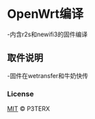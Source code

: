 # OpenWrt编译
-内含r2s和newifi3的固件编译
## 取件说明
-固件在wetransfer和牛奶快传

### License

[MIT](https://github.com/P3TERX/Actions-OpenWrt/blob/main/LICENSE) © P3TERX
